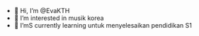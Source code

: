 - 👋 Hi, I’m @EvaKTH
- 👀 I’m interested in  musik korea
- 🌱 I’mS currently learning untuk menyelesaikan pendidikan S1
